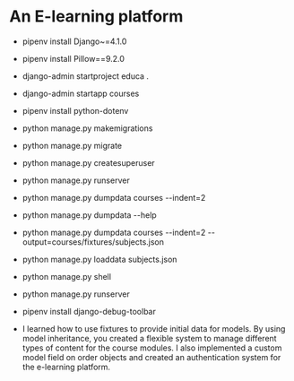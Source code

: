 # An E-learning platform
- pipenv install Django~=4.1.0
- pipenv install Pillow==9.2.0
- django-admin startproject educa .
- django-admin startapp courses
- pipenv install python-dotenv
- python manage.py makemigrations
- python manage.py migrate
- python manage.py createsuperuser
- python manage.py runserver
- python manage.py dumpdata courses --indent=2
- python manage.py dumpdata --help
- python manage.py dumpdata courses --indent=2 --output=courses/fixtures/subjects.json
- python manage.py loaddata subjects.json
- python manage.py shell
- python manage.py runserver
- pipenv install django-debug-toolbar

- I learned how to use fixtures to provide initial data for models. By using model inheritance, you created a flexible system to    manage different types of content for the course modules. I also implemented a custom model field on order objects and created an authentication system for the e-learning platform.
